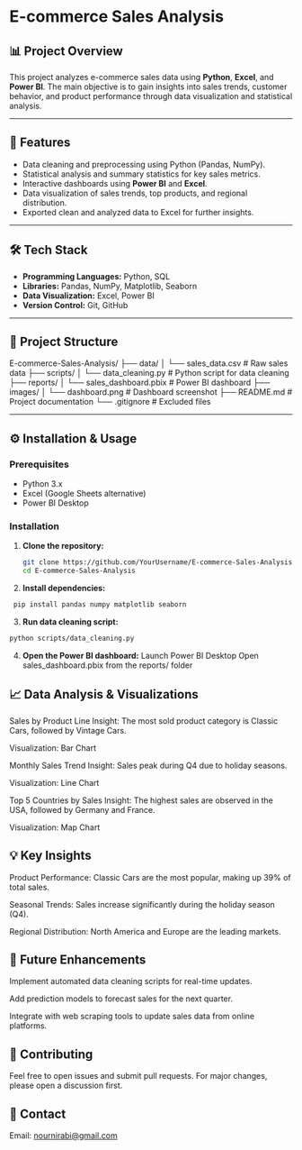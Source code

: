 # E-commerce Sales Analysis

## 📊 Project Overview  
This project analyzes e-commerce sales data using **Python**, **Excel**, and **Power BI**. The main objective is to gain insights into sales trends, customer behavior, and product performance through data visualization and statistical analysis.

---

## 🚀 Features  
- Data cleaning and preprocessing using Python (Pandas, NumPy).  
- Statistical analysis and summary statistics for key sales metrics.  
- Interactive dashboards using **Power BI** and **Excel**.  
- Data visualization of sales trends, top products, and regional distribution.  
- Exported clean and analyzed data to Excel for further insights.  

---

## 🛠️ Tech Stack  
- **Programming Languages:** Python, SQL  
- **Libraries:** Pandas, NumPy, Matplotlib, Seaborn  
- **Data Visualization:** Excel, Power BI  
- **Version Control:** Git, GitHub  

---

## 📂 Project Structure  
E-commerce-Sales-Analysis/
├── data/
│ └── sales_data.csv # Raw sales data
├── scripts/
│ └── data_cleaning.py # Python script for data cleaning
├── reports/
│ └── sales_dashboard.pbix # Power BI dashboard
├── images/
│ └── dashboard.png # Dashboard screenshot
├── README.md # Project documentation
└── .gitignore # Excluded files


---

## ⚙️ Installation & Usage  

### Prerequisites  
- Python 3.x  
- Excel (Google Sheets alternative)  
- Power BI Desktop  

### Installation  
1. **Clone the repository:**  
   ```bash
   git clone https://github.com/YourUsername/E-commerce-Sales-Analysis.git
   cd E-commerce-Sales-Analysis
    ```

 2. **Install dependencies:**  
 ```bash
  pip install pandas numpy matplotlib seaborn
 ```
3. **Run data cleaning script:**  
```bash
python scripts/data_cleaning.py
```
4. **Open the Power BI dashboard:**
Launch Power BI Desktop
Open sales_dashboard.pbix from the reports/ folder

## 📈 Data Analysis & Visualizations
Sales by Product Line
Insight: The most sold product category is Classic Cars, followed by Vintage Cars.

Visualization: Bar Chart

Monthly Sales Trend
Insight: Sales peak during Q4 due to holiday seasons.

Visualization: Line Chart

Top 5 Countries by Sales
Insight: The highest sales are observed in the USA, followed by Germany and France.

Visualization: Map Chart

## 💡 Key Insights
Product Performance: Classic Cars are the most popular, making up 39% of total sales.

Seasonal Trends: Sales increase significantly during the holiday season (Q4).

Regional Distribution: North America and Europe are the leading markets.

## 📝 Future Enhancements

Implement automated data cleaning scripts for real-time updates.

Add prediction models to forecast sales for the next quarter.

Integrate with web scraping tools to update sales data from online platforms.

## 🤝 Contributing
Feel free to open issues and submit pull requests. For major changes, please open a discussion first.

## 📧 Contact

Email: nournirabi@gmail.com

